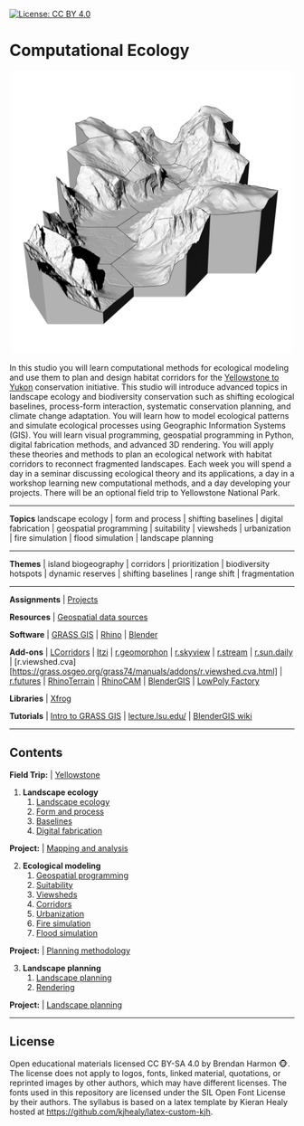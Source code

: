 [![License: CC BY 4.0](https://img.shields.io/badge/License-CC%20BY%204.0-lightgrey.svg)](https://creativecommons.org/licenses/by/4.0/)

# Computational Ecology

<p align="center"><img src="images/yosemite/yosemite_sq.png" height="500"></p>

In this studio you will learn computational methods for ecological modeling
and use them to plan and design habitat corridors
for the [Yellowstone to Yukon](https://y2y.net/) conservation initiative.
This studio will introduce advanced topics
in landscape ecology and biodiversity conservation
such as shifting ecological baselines, process-form interaction,
systematic conservation planning, and climate change adaptation.
You will learn how to model ecological patterns
and simulate ecological processes
using Geographic Information Systems (GIS).
You will learn visual programming, geospatial programming in Python,
digital fabrication methods, and advanced 3D rendering.
You will apply these theories and methods to
plan an ecological network with habitat corridors
to reconnect fragmented landscapes.
Each week you will spend
a day in a seminar discussing ecological theory and its applications,
a day in a workshop learning new computational methods,
and a day developing your projects.
There will be an optional field trip to Yellowstone National Park.

---

**Topics** landscape ecology | form and process | shifting baselines |
digital fabrication | geospatial programming | suitability | viewsheds |
urbanization | fire simulation | flood simulation | landscape planning

---

**Themes** | island biogeography | corridors | prioritization |
biodiversity hotspots | dynamic reserves | shifting baselines |
range shift | fragmentation

---

**Assignments** | [Projects](projects.md)

**Resources** | [Geospatial data sources](geospatial-data-sources.md)

**Software** | [GRASS GIS](https://grass.osgeo.org) |
[Rhino](https://www.rhino3d.com/) |
[Blender](https://www.blender.org/)

**Add-ons** |
[LCorridors](https://github.com/LEEClab/LS_CORRIDORS) |
[Itzi](https://www.itzi.org/) |
[r.geomorphon](https://grass.osgeo.org/grass74/manuals/addons/r.geomorphon.html) |
[r.skyview](https://grass.osgeo.org/grass74/manuals/addons/r.skyview.html) |
[r.stream](https://grasswiki.osgeo.org/wiki/R.stream.*_modules) |
[r.sun.daily](https://grass.osgeo.org/grass74/manuals/addons/r.sun.daily.html) |
[r.viewshed.cva][https://grass.osgeo.org/grass74/manuals/addons/r.viewshed.cva.html] |
[r.futures](https://grass.osgeo.org/grass74/manuals/addons/r.futures.html) |
[RhinoTerrain](http://www.rhinoterrain.com/en/home.html) |
[RhinoCAM](https://mecsoft.com/rhinocam-software/) |
[BlenderGIS](https://github.com/domlysz/BlenderGIS) |
[LowPoly Factory](https://blendermarket.com/products/lowpoly-factory)

**Libraries** | [Xfrog](http://xfrog.com/)

**Tutorials** |
[Intro to GRASS GIS](http://ncsu-geoforall-lab.github.io/grass-intro-workshop/) |
[lecture.lsu.edu/](https://lecture.lsu.edu/) |
[BlenderGIS wiki](https://github.com/domlysz/BlenderGIS/wiki)

---

## Contents

**Field Trip:** | [Yellowstone](projects.md#field-trip)

1. **Landscape ecology**
    1. [Landscape ecology](landscape-ecology.md)
    1. [Form and process](.md)
    1. [Baselines](.md)
    1. [Digital fabrication](.md)

**Project:** | [Mapping and analysis](projects.md#mapping-and-analysis)

2. **Ecological modeling**
    1. [Geospatial programming](.md)
    1. [Suitability](.md)
    1. [Viewsheds](.md)
    1. [Corridors](.md)
    1. [Urbanization](.md)
    1. [Fire simulation](.md)
    1. [Flood simulation](.md)

**Project:** | [Planning methodology](projects.md#planning-methodology)

3. **Landscape planning**
    1. [Landscape planning](.md)
    1. [Rendering](.md)

**Project:** | [Landscape planning](projects.md#landscape-planning)

---

## License
Open educational materials licensed CC BY-SA 4.0
by Brendan Harmon :monkey_face:.
The license does not apply to logos, fonts, linked material, quotations, or
reprinted images by other authors, which may have different licenses.
The fonts used in this repository are licensed under the SIL Open Font License
by their authors. The syllabus is based on a latex template by Kieran Healy
hosted at https://github.com/kjhealy/latex-custom-kjh.
